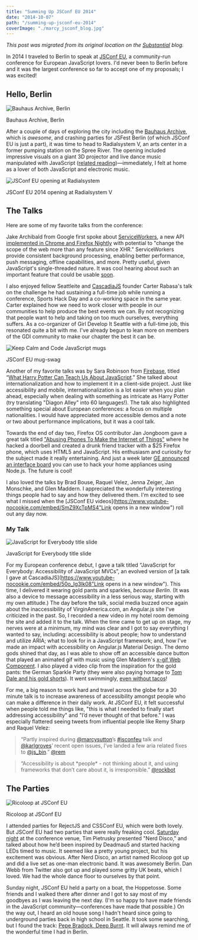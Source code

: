 ```yaml
---
title: "Summing Up JSConf EU 2014"
date: "2014-10-07"
path: "/summing-up-jsconf-eu-2014"
coverImage: "./marcy_jsconf_blog.jpg"
---
```


_This post was migrated from its original location on the [Substantial](http://substantial.com) blog._

In 2014 I traveled to Berlin to speak at [JSConf EU](http://2014.jsconf.eu/), a community-run conference for European JavaScript lovers. I'd never been to Berlin before and it was the largest conference so far to accept one of my proposals; I was excited!

## Hello, Berlin

![Bauhaus Archive, Berlin](./marcy_bauhaus_blog.jpg)

Bauhaus Archive, Berlin

After a couple of days of exploring the city including the [Bauhaus Archive](http://www.bauhaus.de/en/), which is _awesome_, and crashing parties for JSFest Berlin (of which JSConf EU is just a part), it was time to head to Radialsystem V, an arts center in a former pumping station on the Spree River. The opening included impressive visuals on a giant 3D projector and live dance music manipulated with JavaScript ([related reading](https://medium.com/@cramforce/wtf-is-happening-d67a92937584 "Link opens in a new window"))—immediately, I felt at home as a lover of both JavaScript and electronic music.

![JSConf EU opening at Radialsystem](./marcy_jsconf_blog.jpg)

JSConf EU 2014 opening at Radialsystem V

## The Talks

Here are some of my favorite talks from the conference:

Jake Archibald from Google first spoke about [ServiceWorkers](http://jakearchibald.com/2014/service-worker-first-draft/ "Link opens in a new window"), a new API [implemented in Chrome and Firefox Nightly](https://jakearchibald.github.io/isserviceworkerready/ "Link opens in a new window") with potential to "change the scope of the web more than any feature since XHR." ServiceWorkers provide consistent background processing, enabling better performance, push messaging, offline capabilities, and more. Pretty useful, given JavaScript's single-threaded nature. It was cool hearing about such an important feature that could be usable [soon](http://jakearchibald.com/2014/using-serviceworker-today/ "Link opens in a new window").

I also enjoyed fellow Seattleite and [CascadiaJS](http://2014.cascadiajs.com/) founder Carter Rabasa's talk on the challenge he had sustaining a full-time job while running a conference, Sports Hack Day and a co-working space in the same year. Carter explained how we need to work closer with people in our communities to help produce the best events we can. By not recognizing that people want to help and taking on too much ourselves, everything suffers. As a co-organizer of Girl Develop It Seattle with a full-time job, this resonated quite a bit with me. I've already begun to lean more on members of the GDI community to make our chapter the best it can be.

![Keep Calm and Code JavaScript mugs](./marcy_jsconfmug_blog.jpg)

JSConf EU mug-swag

Another of my favorite talks was by Sara Robinson from [Firebase](https://www.firebase.com/), titled “[What Harry Potter Can Teach Us About JavaScript](https://sarajrobinson.com/jsconfeu/#/ "Link opens in a new window").” She talked about internationalization and how to implement it in a client-side project. Just like accessibility and mobile, internationalization is a lot easier when you plan ahead, especially when dealing with something as intricate as Harry Potter (try translating "Diagon Alley" into 60 languages!). The talk also highlighted something special about European conferences: a focus on multiple nationalities. I would have appreciated more accessible demos and a note or two about performance implications, but it was a cool talk.

Towards the end of day two, Firefox OS contributor Jan Jongboom gave a great talk titled ["Abusing Phones To Make the Internet of Things"](http://www.slideshare.net/janjongboom/jsconf-eu-2014-abusing-phones-to-make-the-internet-of-things "Link opens in a new window") where he hacked a doorbell and created a drunk friend tracker with a $25 Firefox phone, which uses HTML5 and JavaScript. His enthusiasm and curiosity for the subject made it really entertaining. And just a week later [GE announced an interface board](http://makezine.com/2014/09/19/ge-launches-an-interface-board-to-let-you-to-hack-their-appliances/ "Link opens in a new window") you can use to hack your home appliances using Node.js. The future is cool!

I also loved the talks by Brad Bouse, Raquel Velez, Jenna Zeiger, Jan Monschke, and Glen Maddern. I appreciated the wonderfully interesting things people had to say and how they delivered them. I'm excited to see what I missed when the [JSConf EU videos](https://www.youtube-nocookie.com/embed/SmZ9XcTpMS4"Link opens in a new window") roll out any day now.

### My Talk

![JavaScript for Everybody title slide](./marcy_titleslide_blog.jpg)

JavaScript for Everybody title slide

For my European conference debut, I gave a talk titled “JavaScript for Everybody: Accessibility of JavaScript MVCs”, an evolved version of [a talk I gave at CascadiaJS](https://www.youtube-nocookie.com/embed/50o_Ig3lk08"Link opens in a new window"). This time, I delivered it wearing gold pants and sparkles, _because Berlin_. (It was also a device to message accessibility in a less serious way, starting with my own attitude.) The day before the talk, social media buzzed once again about the inaccessibility of VirginAmerica.com, an Angular.js site I've criticized in the past. So, I recorded a new video in my hotel room demoing the site and added it to the talk. When the time came to get up on stage, my nerves were at a minimum, my mind was clear and I got to say everything I wanted to say, including: accessibility is about people; how to understand and utilize ARIA; what to look for in a JavaScript framework; and, how I've made an impact with accessibility on Angular.js Material Design. The demo gods shined that day, as I was able to show off an accessible dance button that played an animated gif with music using Glen Maddern's [x-gif Web Component](http://geelen.github.io/x-gif/ "Link opens in a new window"). I also played a video clip from the inspiration for the gold pants: the German Sparkle Party (they were also paying homage to [Tom Dale and his gold shorts](https://twitter.com/tomdale/status/400980144329728000 "Link opens in a new window")). It went swimmingly, [even without tacos](http://substantial.com/blog/2014/06/19/evolution-of-a-jsconf-talk/)!

For me, a big reason to work hard and travel across the globe for a 30 minute talk is to increase awareness of accessibility amongst people who can make a difference in their daily work. At JSConf EU, it felt successful when people told me things like, "this is what I needed to finally start addressing accessibility" and "I’d never thought of that before." I was especially flattered seeing tweets from influential people like Remy Sharp and Raquel Velez:

> “Partly inspired during [@marcysutton](https://twitter.com/marcysutton "Link opens in a new window")’s [#jsconfeu](https://twitter.com/hashtag/jsconfeu?src=hash "Link opens in a new window") talk and [@karlgroves](https://twitter.com/karlgroves "Link opens in a new window")’ recent open issues, I’ve landed a few aria related fixes to [@js\_bin](https://twitter.com/js_bin "Link opens in a new window").” [@rem](https://twitter.com/rem/status/511087606231474176 "Link opens in a new window")

> “Accessibility is about \*people\* - not thinking about it, and using frameworks that don’t care about it, is irresponsible.” [@rockbot](https://twitter.com/rockbot/status/511080147748143104 "Link opens in a new window")

## The Parties

![Ricoloop at JSConf EU](./marcy_ricoloop_blog.jpg)

Ricoloop at JSConf EU

I attended parties for RejectJS and CSSConf EU, which were both lovely. But JSConf EU had two parties that were really freaking cool. [Saturday night](http://2014.jsconf.eu/news/2014/09/01/saturday-night-party.html "Link opens in a new window") at the conference venue, Tim Pietrusky presented "Nerd Disco," and talked about how he’d been inspired by Deadmau5 and started hacking LEDs timed to music. It seemed like a pretty young project, but his excitement was obvious. After Nerd Disco, an artist named Ricoloop got up and did a live set as one-man electronic band. It was awesomely Berlin. Dan Webb from Twitter also got up and played some gritty UK beats, which I loved. We had the whole dance floor to ourselves by that point.

Sunday night, JSConf EU held a party on a boat, the Hoppetosse. Some friends and I walked there after dinner and I got to say most of my goodbyes as I was leaving the next day. (I'm so happy to have made friends in the JavaScript community—conferences have made that possible.) On the way out, I heard an old house song I hadn't heard since going to underground parties back in high school in Seattle. It took some searching, but I found the track: [Pepe Bradock, Deep Burnt](https://www.youtube-nocookie.com/embed/opvopULDhVI "Link opens in a new window"). It will always remind me of the wonderful time I had in Berlin.
